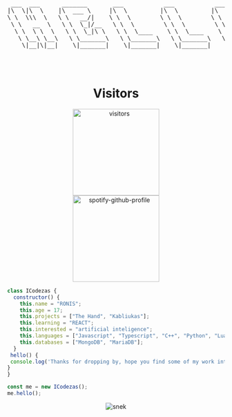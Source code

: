 

<pre>
 ___  ___      _______       ___           ___           ________                  ___     
|\  \|\  \    |\  ___ \     |\  \         |\  \         |\   __  \         ___    |\  \    
\ \  \\\  \   \ \   __/|    \ \  \        \ \  \        \ \  \|\  \       |\__\   \ \  \   
 \ \   __  \   \ \  \_|/__   \ \  \        \ \  \        \ \  \\\  \      \|__|    \ \  \  
  \ \  \ \  \   \ \  \_|\ \   \ \  \____    \ \  \____    \ \  \\\  \         ___   \ \  \ 
   \ \__\ \__\   \ \_______\   \ \_______\   \ \_______\   \ \_______\       |\__\   \ \__\
    \|__|\|__|    \|_______|    \|_______|    \|_______|    \|_______|       \|__|    \|__|
                                                                                           
                                                                                           
                                                                                           
</pre>
<h1 align="center">Visitors</h1>

<p align="center">
    <img width="200" src="https://profile-counter.glitch.me/iCodezas/count.svg" alt="visitors"><br>
    <img width="200" src="https://spotify-github-profile.vercel.app/api/view?uid=21g3j36sgocawml755gf5gzta&cover_image=true&theme=novatorem" alt="spotify-github-profile">
</p>

```javascript
class ICodezas {
  constructor() {
    this.name = "RONIS";
    this.age = 17;
    this.projects = ["The Hand", "Kabliukas"];
    this.learning = "REACT";
    this.interested = "artificial inteligence";
    this.languages = ["Javascript", "Typescript", "C++", "Python", "Lua"];
    this.databases = ["MongoDB", "MariaDB"];
  }
 hello() {
 console.log('Thanks for dropping by, hope you find some of my work interesting.')
}
}

const me = new ICodezas();
me.hello();
```
<p align="center">
    <img src="https://github.com/DollnKey/snk/raw/output/github-contribution-grid-snake.svg" alt="snek"
</p>

